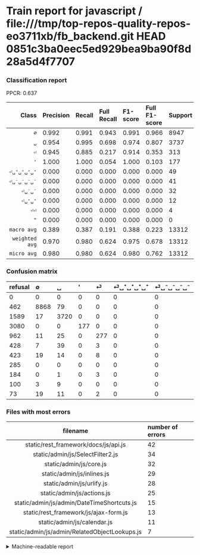 # Train report for javascript / file:///tmp/top-repos-quality-repos-eo3711xb/fb_backend.git HEAD 0851c3ba0eec5ed929bea9ba90f8d28a5d4f7707

### Classification report

PPCR: 0.637

| Class | Precision | Recall | Full Recall | F1-score | Full F1-score | Support | Full Support | PPCR |
|------:|:----------|:-------|:------------|:---------|:---------|:--------|:-------------|:-----|
| `∅` | 0.992| 0.991| 0.943| 0.991| 0.966| 8947| 9409| 0.951 |
| `␣` | 0.954| 0.995| 0.698| 0.974| 0.807| 3737| 5326| 0.702 |
| `⏎` | 0.945| 0.885| 0.217| 0.914| 0.353| 313| 1275| 0.245 |
| `'` | 1.000| 1.000| 0.054| 1.000| 0.103| 177| 3257| 0.054 |
| `⏎␣⁺␣⁺␣⁺␣⁺` | 0.000| 0.000| 0.000| 0.000| 0.000| 49| 477| 0.103 |
| `⏎␣⁻␣⁻␣⁻␣⁻` | 0.000| 0.000| 0.000| 0.000| 0.000| 41| 464| 0.088 |
| `⏎␣⁻␣⁻` | 0.000| 0.000| 0.000| 0.000| 0.000| 32| 105| 0.305 |
| `⏎␣⁺␣⁺` | 0.000| 0.000| 0.000| 0.000| 0.000| 12| 112| 0.107 |
| `⏎⏎` | 0.000| 0.000| 0.000| 0.000| 0.000| 4| 188| 0.021 |
| `"` | 0.000| 0.000| 0.000| 0.000| 0.000| 0| 285| 0.000 |
| `macro avg` | 0.389| 0.387| 0.191| 0.388| 0.223| 13312| 20898| 0.637 |
| `weighted avg` | 0.970| 0.980| 0.624| 0.975| 0.678| 13312| 20898| 0.637 |
| `micro avg` | 0.980| 0.980| 0.624| 0.980| 0.762| 13312| 20898| 0.637 |

### Confusion matrix

|refusal|  ∅| ␣| '| ⏎| ⏎␣⁺␣⁺␣⁺␣⁺| ⏎␣⁻␣⁻␣⁻␣⁻| "| ⏎⏎| ⏎␣⁺␣⁺| ⏎␣⁻␣⁻| 
|:---|:---|:---|:---|:---|:---|:---|:---|:---|:---|:---|
|0 |0 |0 |0 |0 |0 |0 |0 |0 |0 |0 |
|462 |8868 |79 |0 |0 |0 |0 |0 |0 |0 |0 |
|1589 |17 |3720 |0 |0 |0 |0 |0 |0 |0 |0 |
|3080 |0 |0 |177 |0 |0 |0 |0 |0 |0 |0 |
|962 |11 |25 |0 |277 |0 |0 |0 |0 |0 |0 |
|428 |7 |39 |0 |3 |0 |0 |0 |0 |0 |0 |
|423 |19 |14 |0 |8 |0 |0 |0 |0 |0 |0 |
|285 |0 |0 |0 |0 |0 |0 |0 |0 |0 |0 |
|184 |0 |1 |0 |3 |0 |0 |0 |0 |0 |0 |
|100 |3 |9 |0 |0 |0 |0 |0 |0 |0 |0 |
|73 |19 |11 |0 |2 |0 |0 |0 |0 |0 |0 |

### Files with most errors

| filename | number of errors|
|:----:|:-----|
| static/rest_framework/docs/js/api.js | 42 |
| static/admin/js/SelectFilter2.js | 34 |
| static/admin/js/core.js | 32 |
| static/admin/js/inlines.js | 29 |
| static/admin/js/urlify.js | 28 |
| static/admin/js/actions.js | 25 |
| static/admin/js/admin/DateTimeShortcuts.js | 15 |
| static/rest_framework/js/ajax-form.js | 13 |
| static/admin/js/calendar.js | 11 |
| static/admin/js/admin/RelatedObjectLookups.js | 7 |

<details>
    <summary>Machine-readable report</summary>
```json
{
  "cl_report": {"\"": {"f1-score": 0.0, "precision": 0.0, "recall": 0.0, "support": 0}, "\u0027": {"f1-score": 1.0, "precision": 1.0, "recall": 1.0, "support": 177}, "macro avg": {"f1-score": 0.38799875702288444, "precision": 0.38912307315264666, "recall": 0.38716051466564105, "support": 13312}, "micro avg": {"f1-score": 0.9797175480769231, "precision": 0.9797175480769231, "recall": 0.9797175480769231, "support": 13312}, "weighted avg": {"f1-score": 0.9746232655477822, "precision": 0.9698192858512189, "recall": 0.9797175480769231, "support": 13312}, "\u2205": {"f1-score": 0.991336426136046, "precision": 0.9915026833631485, "recall": 0.9911702246563093, "support": 8947}, "\u23ce": {"f1-score": 0.9141914191419142, "precision": 0.9453924914675768, "recall": 0.8849840255591054, "support": 313}, "\u23ce\u23ce": {"f1-score": 0.0, "precision": 0.0, "recall": 0.0, "support": 4}, "\u23ce\u2423\u207a\u2423\u207a": {"f1-score": 0.0, "precision": 0.0, "recall": 0.0, "support": 12}, "\u23ce\u2423\u207a\u2423\u207a\u2423\u207a\u2423\u207a": {"f1-score": 0.0, "precision": 0.0, "recall": 0.0, "support": 49}, "\u23ce\u2423\u207b\u2423\u207b": {"f1-score": 0.0, "precision": 0.0, "recall": 0.0, "support": 32}, "\u23ce\u2423\u207b\u2423\u207b\u2423\u207b\u2423\u207b": {"f1-score": 0.0, "precision": 0.0, "recall": 0.0, "support": 41}, "\u2423": {"f1-score": 0.9744597249508841, "precision": 0.9543355566957414, "recall": 0.9954508964409955, "support": 3737}},
  "cl_report_full": {"\"": {"f1-score": 0.0, "precision": 0.0, "recall": 0.0, "support": 285}, "\u0027": {"f1-score": 0.10308677926616192, "precision": 1.0, "recall": 0.05434448879336813, "support": 3257}, "macro avg": {"f1-score": 0.22293761242383808, "precision": 0.38912307315264666, "recall": 0.19125616337021661, "support": 20898}, "micro avg": {"f1-score": 0.7624671148786905, "precision": 0.9797175480769231, "recall": 0.624078859220978, "support": 20898}, "weighted avg": {"f1-score": 0.6782860556341705, "precision": 0.9031589314454276, "recall": 0.624078859220978, "support": 20898}, "\u2205": {"f1-score": 0.9663815180079552, "precision": 0.9915026833631485, "recall": 0.9425018599213519, "support": 9409}, "\u23ce": {"f1-score": 0.3533163265306123, "precision": 0.9453924914675768, "recall": 0.2172549019607843, "support": 1275}, "\u23ce\u23ce": {"f1-score": 0.0, "precision": 0.0, "recall": 0.0, "support": 188}, "\u23ce\u2423\u207a\u2423\u207a": {"f1-score": 0.0, "precision": 0.0, "recall": 0.0, "support": 112}, "\u23ce\u2423\u207a\u2423\u207a\u2423\u207a\u2423\u207a": {"f1-score": 0.0, "precision": 0.0, "recall": 0.0, "support": 477}, "\u23ce\u2423\u207b\u2423\u207b": {"f1-score": 0.0, "precision": 0.0, "recall": 0.0, "support": 105}, "\u23ce\u2423\u207b\u2423\u207b\u2423\u207b\u2423\u207b": {"f1-score": 0.0, "precision": 0.0, "recall": 0.0, "support": 464}, "\u2423": {"f1-score": 0.8065915004336514, "precision": 0.9543355566957414, "recall": 0.6984603830266617, "support": 5326}},
  "ppcr": 0.636998755861805
}
```
</details>
